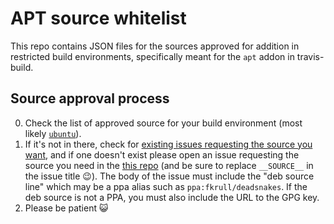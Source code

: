 # APT source whitelist

This repo contains JSON files for the sources approved for addition in restricted build environments, specifically meant for the `apt` addon in travis-build.

## Source approval process

0. Check the list of approved source for your build environment (most likely [`ubuntu`](./ubuntu.json)).
0. If it's not in there, check for [existing issues requesting the source you 
   want](https://github.com/travis-ci/travis-ci/labels/apt-source-whitelist), and if one doesn't exist please
   open an issue requesting the source you need in the [this
   repo](https://github.com/travis-ci/apt-source-whitelist/issues/new?title=APT+source+whitelist+request+for+___SOURCE___)
   (and be sure to replace `__SOURCE__` in the issue title :wink:).  The body of the issue must include the "deb 
   source line" which may be a ppa alias such as `ppa:fkrull/deadsnakes`.
   If the deb source is not a PPA, you must also include the URL to the GPG key.
0. Please be patient :smiley_cat:
